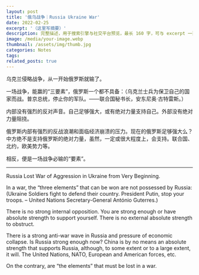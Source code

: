```yaml
---
layout: post
title: '俄乌战争｜Russia Ukraine War'
date: 2022-02-25
excerpt: '（这里写摘要）'
description: 完整描述，用于搜索引擎与社交平台预览，最长 160 字，可与 excerpt 一致
image: /media/your-image.webp
thumbnail: /assets/img/thumb.jpg
categories: Notes
tags: 
related_posts: true
---
```


乌克兰侵略战争，从一开始俄罗斯就输了。

一场战争，能赢的“三要素”，俄罗斯一个都不具备：（乌克兰士兵为保卫自己的国家而战。普京总统，停止你的军队。——联合国秘书长，安东尼奥·古特雷斯。）

内部没有强烈的反对声音。自己足够强大，或有绝对力量支持自己。外部没有绝对力量阻挠。

俄罗斯内部有强烈的反战浪潮和面临经济崩溃的压力。现在的俄罗斯足够强大么？中方绝不是支持俄罗斯的绝对力量，虽然，一定或很大程度上，会支持。联合国、北约，欧美势力等。

相反，便是一场战争必输的“要素”。


---

Russia Lost War of Aggression in Ukraine from Very Beginning.

In a war, the “three elements” that can be won are not possessed by Russia: (Ukraine Soldiers fight to defend their country. President Putin, stop your troops. – United Nations Secretary-General António Guterres.)

There is no strong internal opposition. You are strong enough or have absolute strength to support yourself. There is no external absolute strength to obstruct.

There is a strong anti-war wave in Russia and pressure of economic collapse. Is Russia strong enough now? China is by no means an absolute strength that supports Russia, although, to some extent or to a large extent, it will. The United Nations, NATO, European and American forces, etc.


On the contrary, are “the elements” that must be lost in a war.